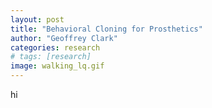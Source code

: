 ```yaml
---
layout: post
title: "Behavioral Cloning for Prosthetics"
author: "Geoffrey Clark"
categories: research
# tags: [research]
image: walking_lq.gif
---
```


hi
 <!-- behavurial cloning for prosthetics with interaction primitives and special phase plane -->